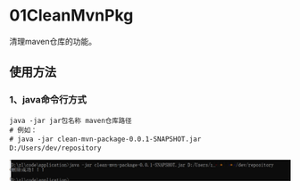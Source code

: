 # 01CleanMvnPkg

清理maven仓库的功能。

## 使用方法

### 1、java命令行方式 

```shell
java -jar jar包名称 maven仓库路径
# 例如：
# java -jar clean-mvn-package-0.0.1-SNAPSHOT.jar D:/Users/dev/repository
```

![](../assets/img/001.png)



